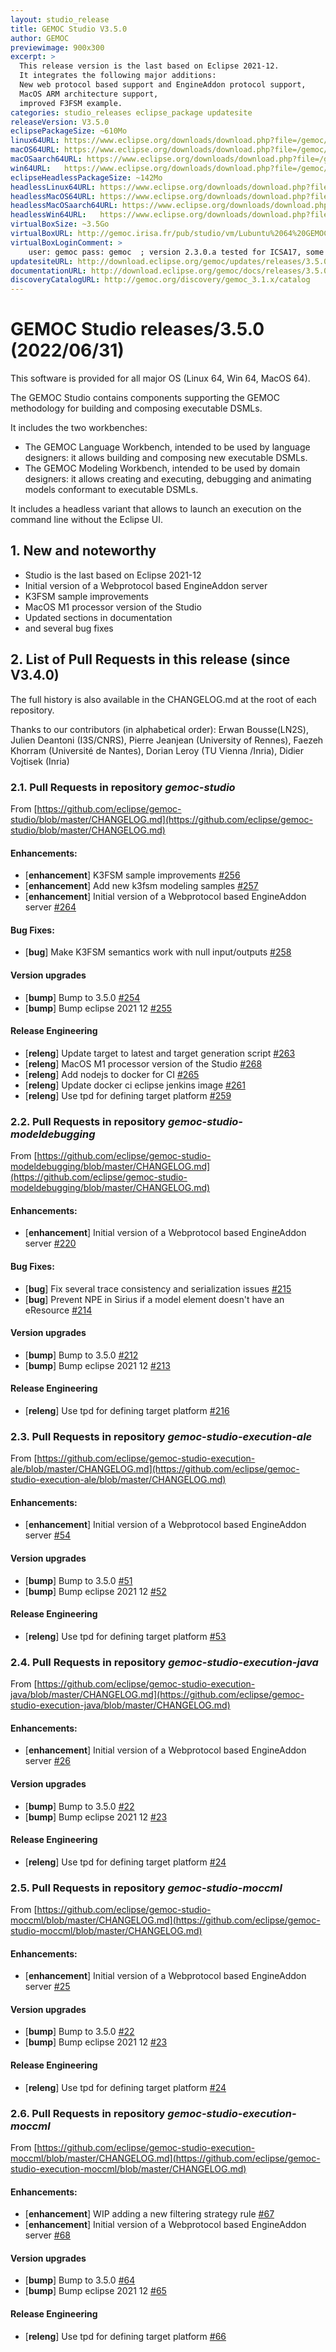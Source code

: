 ```yaml
---
layout: studio_release
title: GEMOC Studio V3.5.0
author: GEMOC
previewimage: 900x300
excerpt: >
  This release version is the last based on Eclipse 2021-12.
  It integrates the following major additions: 
  New web protocol based support and EngineAddon protocol support,
  MacOS ARM architecture support,
  improved F3FSM example.  
categories: studio_releases eclipse_package updatesite
releaseVersion: V3.5.0
eclipsePackageSize: ~610Mo
linux64URL: https://www.eclipse.org/downloads/download.php?file=/gemoc/packages/releases/3.5.0/gemoc_studio-linux.gtk.x86_64.zip
macOS64URL: https://www.eclipse.org/downloads/download.php?file=/gemoc/packages/releases/3.5.0/gemoc_studio-macosx.cocoa.x86_64.zip
macOSaarch64URL: https://www.eclipse.org/downloads/download.php?file=/gemoc/packages/releases/3.5.0/gemoc_studio-macosx.cocoa.aarch64.zip  
win64URL:   https://www.eclipse.org/downloads/download.php?file=/gemoc/packages/releases/3.5.0/gemoc_studio-win32.win32.x86_64.zip
eclipseHeadlessPackageSize: ~142Mo
headlessLinux64URL: https://www.eclipse.org/downloads/download.php?file=/gemoc/packages/releases/3.5.0/gemoc_studio_headless-linux.gtk.x86_64.zip
headlessMacOS64URL: https://www.eclipse.org/downloads/download.php?file=/gemoc/packages/releases/3.5.0/gemoc_studio_headless-macosx.cocoa.x86_64.zip
headlessMacOSaarch64URL: https://www.eclipse.org/downloads/download.php?file=/gemoc/packages/releases/3.5.0/gemoc_studio_headless-macosx.cocoa.aarch64.zip
headlessWin64URL:   https://www.eclipse.org/downloads/download.php?file=/gemoc/packages/releases/3.5.0/gemoc_studio_headless-win32.win32.x86_64.zip
virtualBoxSize: ~3.5Go 
virtualBoxURL: http://gemoc.irisa.fr/pub/studio/vm/Lubuntu%2064%20GEMOC%202.3.0.a.ova
virtualBoxLoginComment: >
    user: gemoc pass: gemoc  ; version 2.3.0.a tested for ICSA17, some samples haven't been rechecked.
updatesiteURL: http://download.eclipse.org/gemoc/updates/releases/3.5.0
documentationURL: http://download.eclipse.org/gemoc/docs/releases/3.5.0
discoveryCatalogURL: http://gemoc.org/discovery/gemoc_3.1.x/catalog
---
```


# GEMOC Studio releases/3.5.0 (2022/06/31)

This software is provided for all major OS (Linux 64, Win 64, MacOS 64).

The GEMOC Studio contains components supporting the GEMOC methodology for building and composing executable DSMLs.

It includes the two workbenches:

  * The GEMOC Language Workbench, intended to be used by language designers: it allows building and composing new executable DSMLs.
  * The GEMOC Modeling Workbench, intended to be used by domain designers: it allows creating and executing, debugging and animating models conformant to executable DSMLs.
  
It includes a headless variant that allows to launch an execution on the command line without the Eclipse UI.

## 1. New and noteworthy

- Studio is the last based on Eclipse 2021-12
- Initial version of a Webprotocol based EngineAddon server
- K3FSM sample improvements
- MacOS M1 processor version of the Studio
- Updated sections in documentation
- and several bug fixes 
 

## 2. List of Pull Requests in this release (since V3.4.0)

The full history is  also available in the CHANGELOG.md at the root of each repository.

Thanks to our contributors (in alphabetical order): Erwan Bousse(LN2S), Julien Deantoni (I3S/CNRS), Pierre Jeanjean (University of Rennes), Faezeh Khorram (Université de Nantes), Dorian Leroy (TU Vienna /Inria), Didier Vojtisek (Inria) 

### 2.1. Pull Requests in repository *gemoc-studio*

From [https://github.com/eclipse/gemoc-studio/blob/master/CHANGELOG.md](https://github.com/eclipse/gemoc-studio/blob/master/CHANGELOG.md)

#### Enhancements:

- [**enhancement**] K3FSM sample improvements [#256](https://github.com/eclipse/gemoc-studio/pull/256)
- [**enhancement**] Add new k3fsm modeling samples [#257](https://github.com/eclipse/gemoc-studio/pull/257)
- [**enhancement**] Initial version of a Webprotocol based EngineAddon server [#264](https://github.com/eclipse/gemoc-studio/pull/264)

#### Bug Fixes:

- [**bug**] Make K3FSM semantics work with null input/outputs [#258](https://github.com/eclipse/gemoc-studio/pull/258)

#### Version upgrades

- [**bump**] Bump to 3.5.0 [#254](https://github.com/eclipse/gemoc-studio/pull/254)
- [**bump**] Bump eclipse 2021 12 [#255](https://github.com/eclipse/gemoc-studio/pull/255)

#### Release Engineering

- [**releng**] Update target to latest and target generation script [#263](https://github.com/eclipse/gemoc-studio/pull/263)
- [**releng**] MacOS M1 processor version of the Studio [#268](https://github.com/eclipse/gemoc-studio/pull/268)
- [**releng**] Add nodejs to docker for CI [#265](https://github.com/eclipse/gemoc-studio/pull/265)
- [**releng**] Update docker ci eclipse jenkins image [#261](https://github.com/eclipse/gemoc-studio/pull/261)
- [**releng**] Use tpd for defining target platform [#259](https://github.com/eclipse/gemoc-studio/pull/259)

### 2.2. Pull Requests in repository *gemoc-studio-modeldebugging*
 
From [https://github.com/eclipse/gemoc-studio-modeldebugging/blob/master/CHANGELOG.md](https://github.com/eclipse/gemoc-studio-modeldebugging/blob/master/CHANGELOG.md)

#### Enhancements:

- [**enhancement**] Initial version of a Webprotocol based EngineAddon server [#220](https://github.com/eclipse/gemoc-studio-modeldebugging/pull/220)

#### Bug Fixes:

- [**bug**] Fix several trace consistency and serialization issues [#215](https://github.com/eclipse/gemoc-studio-modeldebugging/pull/215)
- [**bug**] Prevent NPE in Sirius if a model element doesn't have an eResource [#214](https://github.com/eclipse/gemoc-studio-modeldebugging/pull/214)

#### Version upgrades

- [**bump**] Bump to 3.5.0 [#212](https://github.com/eclipse/gemoc-studio-modeldebugging/pull/212)
- [**bump**] Bump eclipse 2021 12 [#213](https://github.com/eclipse/gemoc-studio-modeldebugging/pull/213)

#### Release Engineering

- [**releng**] Use tpd for defining target platform [#216](https://github.com/eclipse/gemoc-studio-modeldebugging/pull/216)


### 2.3. Pull Requests in repository *gemoc-studio-execution-ale*
 
From [https://github.com/eclipse/gemoc-studio-execution-ale/blob/master/CHANGELOG.md](https://github.com/eclipse/gemoc-studio-execution-ale/blob/master/CHANGELOG.md)

#### Enhancements:

- [**enhancement**] Initial version of a Webprotocol based EngineAddon server [#54](https://github.com/eclipse/gemoc-studio-execution-ale/pull/54)

#### Version upgrades

- [**bump**] Bump to 3.5.0 [#51](https://github.com/eclipse/gemoc-studio-execution-ale/pull/51)
- [**bump**] Bump eclipse 2021 12 [#52](https://github.com/eclipse/gemoc-studio-execution-ale/pull/52)

#### Release Engineering

- [**releng**] Use tpd for defining target platform [#53](https://github.com/eclipse/gemoc-studio-execution-ale/pull/53)

### 2.4. Pull Requests in repository *gemoc-studio-execution-java*
 
From [https://github.com/eclipse/gemoc-studio-execution-java/blob/master/CHANGELOG.md](https://github.com/eclipse/gemoc-studio-execution-java/blob/master/CHANGELOG.md)

#### Enhancements:

- [**enhancement**] Initial version of a Webprotocol based EngineAddon server [#26](https://github.com/eclipse/gemoc-studio-execution-java/pull/26)

#### Version upgrades

- [**bump**] Bump to 3.5.0 [#22](https://github.com/eclipse/gemoc-studio-execution-java/pull/22)
- [**bump**] Bump eclipse 2021 12 [#23](https://github.com/eclipse/gemoc-studio-execution-java/pull/23)

#### Release Engineering

- [**releng**] Use tpd for defining target platform [#24](https://github.com/eclipse/gemoc-studio-execution-java/pull/24)


### 2.5. Pull Requests in repository *gemoc-studio-moccml*
 
From [https://github.com/eclipse/gemoc-studio-moccml/blob/master/CHANGELOG.md](https://github.com/eclipse/gemoc-studio-moccml/blob/master/CHANGELOG.md)

#### Enhancements:

- [**enhancement**] Initial version of a Webprotocol based EngineAddon server [#25](https://github.com/eclipse/gemoc-studio-moccml/pull/25)

#### Version upgrades

- [**bump**] Bump to 3.5.0 [#22](https://github.com/eclipse/gemoc-studio-moccml/pull/22)
- [**bump**] Bump eclipse 2021 12 [#23](https://github.com/eclipse/gemoc-studio-moccml/pull/23)

#### Release Engineering

- [**releng**]  Use tpd for defining target platform [#24](https://github.com/eclipse/gemoc-studio-moccml/pull/24)


### 2.6. Pull Requests in repository *gemoc-studio-execution-moccml*
 
From [https://github.com/eclipse/gemoc-studio-execution-moccml/blob/master/CHANGELOG.md](https://github.com/eclipse/gemoc-studio-execution-moccml/blob/master/CHANGELOG.md)

#### Enhancements:

- [**enhancement**] WIP adding a new filtering strategy rule [#67](https://github.com/eclipse/gemoc-studio-execution-moccml/pull/67)
- [**enhancement**] Initial version of a Webprotocol based EngineAddon server [#68](https://github.com/eclipse/gemoc-studio-execution-moccml/pull/68)

#### Version upgrades

- [**bump**] Bump to 3.5.0 [#64](https://github.com/eclipse/gemoc-studio-execution-moccml/pull/64)
- [**bump**] Bump eclipse 2021 12 [#65](https://github.com/eclipse/gemoc-studio-execution-moccml/pull/65)

#### Release Engineering

- [**releng**] Use tpd for defining target platform [#66](https://github.com/eclipse/gemoc-studio-execution-moccml/pull/66)

